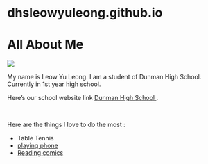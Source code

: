 # dhsleowyuleong.github.io<!DOCTYPE html>
<html>
<link rel="stylesheet" type="text/css" href="style.css">
<body>
<h1> All About Me</h1>
<title> This is my website </title>
<img src="photo.jpg"/>
<p>
My name is Leow Yu Leong. I am a student of Dunman High School. Currently in 1st year high school. </p>
<p>
Here’s our school website link <a href ="www.dhs.sg"> Dunman High School  </a>. </p>
<br>
<p>Here are the things I love to do the most : </p> 
<ul>
<li>Table Tennis</li>
<a href=https://mail.google.com/mail/u/0/#inbox</a>
<li>playing phone</li>
<li>Reading comics</li>
</ul>
</body>
</html>


